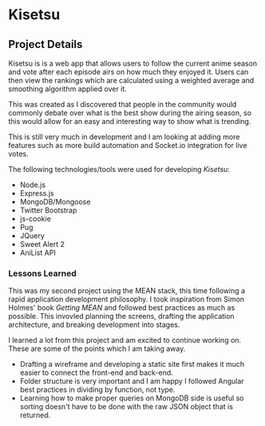 # Kisetsu
## Project Details
Kisetsu is is a web app that allows users to follow the current anime season and vote after each episode airs on how much they enjoyed it. 
Users can then view the rankings which are calculated using a weighted average and smoothing algorithm applied over it. 

This was created as I discovered that people in the community would commonly debate over what is the best show during the airing season,
so this would allow for an easy and interesting way to show what is trending. 

This is still very much in development and I am looking at adding more features such as more build automation and Socket.io integration
for live votes. 

The following technologies/tools were used for developing *Kisetsu*:
* Node.js
* Express.js
* MongoDB/Mongoose
* Twitter Bootstrap
* js-cookie
* Pug
* JQuery 
* Sweet Alert 2
* AniList API

### Lessons Learned
This was my second project using the MEAN stack, this time following a rapid application development philosophy. I took inspiration from
Simon Holmes' book *Getting MEAN* and followed best practices as much as possible. This invovled planning the screens, drafting the application
architecture, and breaking development into stages.

I learned a lot from this project and am excited to continue working on. These are some of the points which I am taking away.
* Drafting a wireframe and developing a static site first makes it much easier to connect the front-end and back-end. 
* Folder structure is very important and I am happy I followed Angular best practices in dividing by function, not type. 
* Learning how to make proper queries on MongoDB side is useful so sorting doesn't have to be done with the raw JSON object that is returned.

